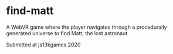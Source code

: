 # find-matt
A WebVR game where the player navigates through a procedurally generated universe to find Matt, the lost astronaut.

Submitted at js13kgames 2020
